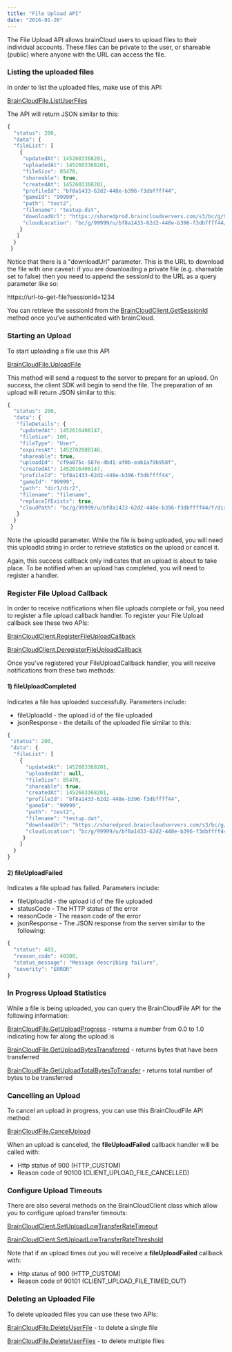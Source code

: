 ```yaml
---
title: "File Upload API"
date: "2016-01-26"
---
```


The File Upload API allows brainCloud users to upload files to their individual accounts. These files can be private to the user, or shareable (public) where anyone with the URL can access the file.

### Listing the uploaded files

In order to list the uploaded files, make use of this API:

[BrainCloudFile.ListUserFiles](/api/capi/file/listuserfiles)

The API will return JSON similar to this:
```js
{
  "status": 200,
  "data": {
  "fileList": [
    {
     "updatedAt": 1452603368201,
     "uploadedAt": 1452603368201,
     "fileSize": 85470,
     "shareable": true,
     "createdAt": 1452603368201,
     "profileId": "bf8a1433-62d2-448e-b396-f3dbffff44",
     "gameId": "99999",
     "path": "test2",
     "filename": "testup.dat",
     "downloadUrl": "https://sharedprod.braincloudservers.com/s3/bc/g/99999/u/bf8a1433-62d2-448e-b396-f3dbffff44/f/test2/testup.dat",
     "cloudLocation": "bc/g/99999/u/bf8a1433-62d2-448e-b396-f3dbffff44/f/test2/testup.dat"
    }
   ]
  }
 }
```
Notice that there is a "downloadUrl" parameter. This is the URL to download the file with one caveat: if you are downloading a private file (e.g. shareable set to false) then you need to append the sessionId to the URL as a query parameter like so:

https://url-to-get-file?sessionId=1234

You can retrieve the sessionId from the [BrainCloudClient.GetSessionId](/api/capi/client/getsessionid) method once you've authenticated with brainCloud.

### Starting an Upload

To start uploading a file use this API

[BrainCloudFile.UploadFile](/api/capi/file/uploadfile(jsonly))

This method will send a request to the server to prepare for an upload. On success, the client SDK will begin to send the file. The preparation of an upload will return JSON similar to this:
```js
{
  "status": 200,
  "data": {
   "fileDetails": {
    "updatedAt": 1452616408147,
    "fileSize": 100,
    "fileType": "User",
    "expiresAt": 1452702808146,
    "shareable": true,
    "uploadId": "cf9a075c-587e-4bd1-af0b-eab1a79b958f",
    "createdAt": 1452616408147,
    "profileId": "bf8a1433-62d2-448e-b396-f3dbffff44",
    "gameId": "99999",
    "path": "dir1/dir2",
    "filename": "filename",
    "replaceIfExists": true,
    "cloudPath": "bc/g/99999/u/bf8a1433-62d2-448e-b396-f3dbffff44/f/dir1/dir2/filename"
   }
  }
 }
```
Note the uploadId parameter. While the file is being uploaded, you will need this uploadId string in order to retrieve statistics on the upload or cancel it.

Again, this success callback only indicates that an upload is about to take place. To be notified when an upload has completed, you will need to register a handler.

### Register File Upload Callback

In order to receive notifications when file uploads complete or fail, you need to register a file upload callback handler. To register your File Upload callback see these two APIs:

[BrainCloudClient.RegisterFileUploadCallback](/api/capi/client/registerfileuploadcallback)

[BrainCloudClient.DeregisterFileUploadCallback](/api/capi/client/deregisterfileuploadcallback)

Once you've registered your FileUploadCallback handler, you will receive notifications from these two methods:

#### 1) fileUploadCompleted

Indicates a file has uploaded successfully. Parameters include:

- fileUploadId - the upload id of the file uploaded
- jsonResponse - the details of the uploaded file similar to this:
```js
{
 "status": 200,
 "data": {
  "fileList": [
    {
      "updatedAt": 1452603368201,
      "uploadedAt": null,
      "fileSize": 85470,
      "shareable": true,
      "createdAt": 1452603368201,
      "profileId": "bf8a1433-62d2-448e-b396-f3dbffff44",
      "gameId": "99999",
      "path": "test2",
      "filename": "testup.dat",
      "downloadUrl": "https://sharedprod.braincloudservers.com/s3/bc/g/99999/u/bf8a1433-62d2-448e-b396-f3dbffff44/f/test2/testup.dat"
      "cloudLocation": "bc/g/99999/u/bf8a1433-62d2-448e-b396-f3dbffff44/f/test2/testup.dat"
     }
    ]
  }
}
```
#### 2) fileUploadFailed

Indicates a file upload has failed. Parameters include:

- fileUploadId - the upload id of the file uploaded
- statusCode - The HTTP status of the error
- reasonCode - The reason code of the error
- jsonResponse - The JSON response from the server similar to the following:
```js
{
  "status": 403,
  "reason_code": 40300,
  "status_message": "Message describing failure",
  "severity": "ERROR"
}
```
### In Progress Upload Statistics

While a file is being uploaded, you can query the BrainCloudFile API for the following information:

[BrainCloudFile.GetUploadProgress](/api/capi/file/getuploadprogress) - returns a number from 0.0 to 1.0 indicating how far along the upload is

[BrainCloudFile.GetUploadBytesTransferred](/api/capi/file/getuploadbytestransferred) - returns bytes that have been transferred

[BrainCloudFile.GetUploadTotalBytesToTransfer](/api/capi/file/getuploadtotalbytestotransfer) - returns total number of bytes to be transferred

### Cancelling an Upload

To cancel an upload in progress, you can use this BrainCloudFile API method:

[BrainCloudFile.CancelUpload](/api/capi/file/cancelupload)

When an upload is canceled, the **fileUploadFailed** callback handler will be called with:

- Http status of 900 (HTTP_CUSTOM)
- Reason code of 90100 (CLIENT_UPLOAD_FILE_CANCELLED)

### Configure Upload Timeouts

There are also several methods on the BrainCloudClient class which allow you to configure upload transfer timeouts:

[BrainCloudClient.SetUploadLowTransferRateTimeout](/api/capi/client/setuploadlowtransferratetimeout)

[BrainCloudClient.SetUploadLowTransferRateThreshold](/api/capi/client/setuploadlowtransferratethreshold)

Note that if an upload times out you will receive a **fileUploadFailed** callback with:

- Http status of 900 (HTTP_CUSTOM)
- Reason code of 90101 (CLIENT_UPLOAD_FILE_TIMED_OUT)

### Deleting an Uploaded File

To delete uploaded files you can use these two APIs:

[BrainCloudFile.DeleteUserFile](/api/capi/file/deleteuserfile) - to delete a single file

[BrainCloudFile.DeleteUserFiles](/api/capi/file/deleteuserfiles) - to delete multiple files
